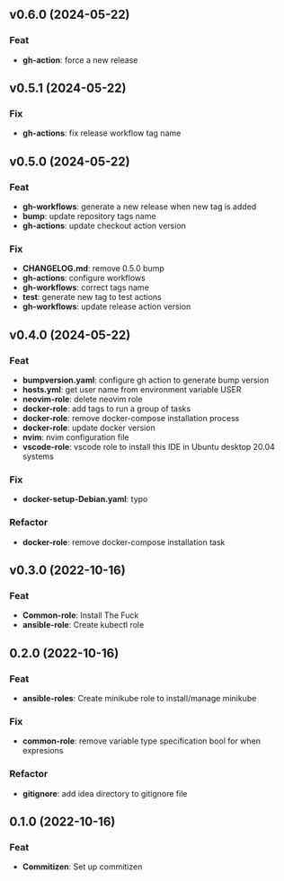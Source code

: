 ## v0.6.0 (2024-05-22)

### Feat

- **gh-action**: force a new release

## v0.5.1 (2024-05-22)

### Fix

- **gh-actions**: fix release workflow tag name

## v0.5.0 (2024-05-22)

### Feat

- **gh-workflows**: generate a new release when new tag is added
- **bump**: update repository tags name
- **gh-actions**: update checkout action version

### Fix

- **CHANGELOG.md**: remove 0.5.0 bump
- **gh-actions**: configure workflows
- **gh-workflows**: correct tags name
- **test**: generate new tag to test actions
- **gh-workflows**: update release action version

## v0.4.0 (2024-05-22)

### Feat

- **bumpversion.yaml**: configure gh action to generate bump version
- **hosts.yml**: get user name from environment variable USER
- **neovim-role**: delete neovim role
- **docker-role**: add tags to run a group of tasks
- **docker-role**: remove docker-compose installation process
- **docker-role**: update docker version
- **nvim**: nvim configuration file
- **vscode-role**: vscode role to install this IDE in Ubuntu desktop 20.04 systems

### Fix

- **docker-setup-Debian.yaml**: typo

### Refactor

- **docker-role**: remove docker-compose installation task

## v0.3.0 (2022-10-16)

### Feat

- **Common-role**: Install The Fuck
- **ansible-role**: Create kubectl role

## 0.2.0 (2022-10-16)

### Feat

- **ansible-roles**: Create minikube role to install/manage minikube

### Fix

- **common-role**: remove variable type specification bool for when expresions

### Refactor

- **gitignore**: add idea directory to gitignore file

## 0.1.0 (2022-10-16)

### Feat

- **Commitizen**: Set up commitizen
